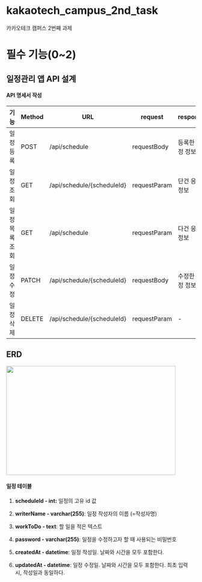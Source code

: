 # kakaotech_campus_2nd_task
카카오테크 캠퍼스 2번째 과제

# 필수 기능(0\~2)

## 일정관리 앱 API 설계

#### API 명세서 작성

| 기능 | Method | URL | request | response | 상태코드 |
| --- | --- | --- | --- | --- | --- |
| 일정 등록 | POST | /api/schedule | requestBody | 등록한 일정 정보 | 200: 정상등록 |
| 일정 조회 | GET | /api/schedule/{scheduleId} | requestParam | 단건 응답 정보 | 200: 정상조회 |
| 일정 목록 조회 | GET | /api/schedule | requestParam | 다건 응답 정보 | 200: 정상조회 |
| 일정 수정 | PATCH | /api/schedule/{scheduleId} | requestBody | 수정한 일정 정보 | 200: 정상수정 |
| 일정 삭제 | DELETE | /api/schedule/{scheduleId} | requestParam | \- | 200: 정상삭제 |

## ERD

<img src="https://content.pstmn.io/9ee49852-f7db-4570-8df3-6016450c6215/aW1hZ2UucG5n" alt="" height="289" width="450">

#### 일정 테이블

1. **scheduleId - int:** 일정의 고유 id 값
    
2. **writerName - varchar(255)**: 일정 작성자의 이름 (=작성자명)
    
3. **workToDo - text**: 할 일을 적은 텍스트
    
4. **password - varchar(255)**: 일정을 수정하고자 할 때 사용되는 비밀번호
    
5. **createdAt - datetime**: 일정 작성일. 날짜와 시간을 모두 포함한다.
    
6. **updatedAt - datetime**: 일정 수정일. 날짜와 시간을 모두 포함한다. 최초 입력 시, 작성일과 동일하다.
